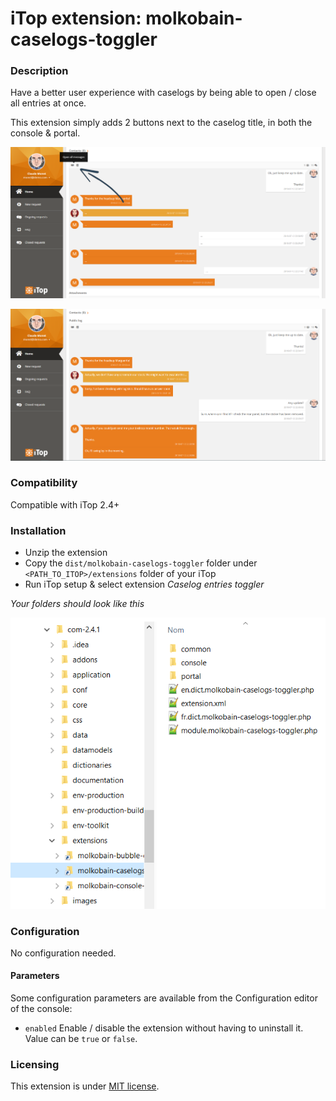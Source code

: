 # iTop extension: molkobain-caselogs-toggler

### Description
Have a better user experience with caselogs by being able to open / close all entries at once.

This extension simply adds 2 buttons next to the caselog title, in both the console & portal.

![Description decoration](https://raw.githubusercontent.com/Molkobain/itop-caselogs-toggler/master/docs/mct-portal-example-01.PNG)

![Description decoration](https://raw.githubusercontent.com/Molkobain/itop-caselogs-toggler/master/docs/mct-portal-example-02.PNG)

### Compatibility
Compatible with iTop 2.4+

### Installation
* Unzip the extension
* Copy the ``dist/molkobain-caselogs-toggler`` folder under ``<PATH_TO_ITOP>/extensions`` folder of your iTop
* Run iTop setup & select extension *Caselog entries toggler*

*Your folders should look like this*

![Extensions folder](https://raw.githubusercontent.com/Molkobain/itop-caselogs-toggler/master/docs/mct-install.PNG)

### Configuration
No configuration needed.

#### Parameters
Some configuration parameters are available from the Configuration editor of the console:
* ``enabled`` Enable / disable the extension without having to uninstall it. Value can be ``true`` or ``false``.

### Licensing
This extension is under [MIT license](https://en.wikipedia.org/wiki/MIT_License).

